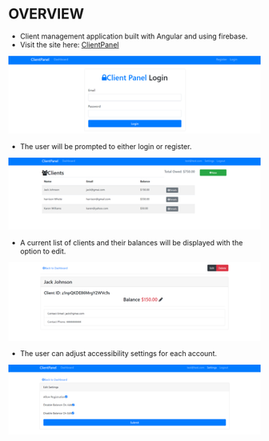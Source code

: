 # OVERVIEW

* Client management application built with Angular and using firebase.
* Visit the site here: <a href="https://clientpannel-9ffbc.web.app/">ClientPanel</a>

<img src='/clientpannel/src/assets/login.PNG'>

* The user will be prompted to either login or register.

<img src='/clientpannel/src/assets/userlogin1.PNG'>

* A current list of clients and their balances will be displayed with the option to edit.

<img src='/clientpannel/src/assets/clientedit1.PNG'>

* The user can adjust accessibility settings for each account.

<img src='/clientpannel/src/assets/usersettings.PNG'>
